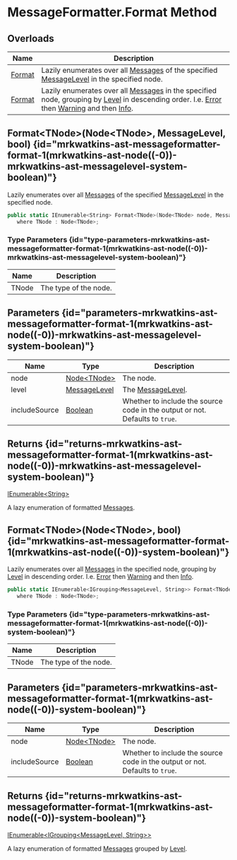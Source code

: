 # MessageFormatter.Format Method
## Overloads

| Name | Description |
| ---- | ----------- |
| [Format](MrKWatkins.Ast.MessageFormatter.Format.md) | Lazily enumerates over all [Messages](MrKWatkins.Ast.Message.md) of the specified [MessageLevel](MrKWatkins.Ast.MessageLevel.md) in the specified node. |
| [Format](MrKWatkins.Ast.MessageFormatter.Format.md) | Lazily enumerates over all [Messages](MrKWatkins.Ast.Message.md) in the specified node, grouping by [Level](MrKWatkins.Ast.Message.Level.md) in descending order. I.e. [Error](MrKWatkins.Ast.MessageLevel.Error.md) then [Warning](MrKWatkins.Ast.MessageLevel.Warning.md) and then [Info](MrKWatkins.Ast.MessageLevel.Info.md). |

## Format&lt;TNode&gt;(Node&lt;TNode&gt;, MessageLevel, bool) {id="mrkwatkins-ast-messageformatter-format-1(mrkwatkins-ast-node((-0))-mrkwatkins-ast-messagelevel-system-boolean)"}

Lazily enumerates over all [Messages](MrKWatkins.Ast.Message.md) of the specified [MessageLevel](MrKWatkins.Ast.MessageLevel.md) in the specified node.

```c#
public static IEnumerable<String> Format<TNode>(Node<TNode> node, MessageLevel level, bool includeSource = true)
   where TNode : Node<TNode>;
```

### Type Parameters {id="type-parameters-mrkwatkins-ast-messageformatter-format-1(mrkwatkins-ast-node((-0))-mrkwatkins-ast-messagelevel-system-boolean)"}

| Name | Description |
| ---- | ----------- |
| TNode | The type of the node. |

## Parameters {id="parameters-mrkwatkins-ast-messageformatter-format-1(mrkwatkins-ast-node((-0))-mrkwatkins-ast-messagelevel-system-boolean)"}

| Name | Type | Description |
| ---- | ---- | ----------- |
| node | [Node&lt;TNode&gt;](MrKWatkins.Ast.Node-1.md) | The node. |
| level | [MessageLevel](MrKWatkins.Ast.MessageLevel.md) | The [MessageLevel](MrKWatkins.Ast.MessageLevel.md). |
| includeSource | [Boolean](https://learn.microsoft.com/en-gb/dotnet/api/System.Boolean) | Whether to include the source code in the output or not. Defaults to `true`. |

## Returns {id="returns-mrkwatkins-ast-messageformatter-format-1(mrkwatkins-ast-node((-0))-mrkwatkins-ast-messagelevel-system-boolean)"}

[IEnumerable&lt;String&gt;](https://learn.microsoft.com/en-gb/dotnet/api/System.Collections.Generic.IEnumerable-1)

A lazy enumeration of formatted [Messages](MrKWatkins.Ast.Message.md).
## Format&lt;TNode&gt;(Node&lt;TNode&gt;, bool) {id="mrkwatkins-ast-messageformatter-format-1(mrkwatkins-ast-node((-0))-system-boolean)"}

Lazily enumerates over all [Messages](MrKWatkins.Ast.Message.md) in the specified node, grouping by [Level](MrKWatkins.Ast.Message.Level.md) in descending order. I.e. [Error](MrKWatkins.Ast.MessageLevel.Error.md) then [Warning](MrKWatkins.Ast.MessageLevel.Warning.md) and then [Info](MrKWatkins.Ast.MessageLevel.Info.md).

```c#
public static IEnumerable<IGrouping<MessageLevel, String>> Format<TNode>(Node<TNode> node, bool includeSource = true)
   where TNode : Node<TNode>;
```

### Type Parameters {id="type-parameters-mrkwatkins-ast-messageformatter-format-1(mrkwatkins-ast-node((-0))-system-boolean)"}

| Name | Description |
| ---- | ----------- |
| TNode | The type of the node. |

## Parameters {id="parameters-mrkwatkins-ast-messageformatter-format-1(mrkwatkins-ast-node((-0))-system-boolean)"}

| Name | Type | Description |
| ---- | ---- | ----------- |
| node | [Node&lt;TNode&gt;](MrKWatkins.Ast.Node-1.md) | The node. |
| includeSource | [Boolean](https://learn.microsoft.com/en-gb/dotnet/api/System.Boolean) | Whether to include the source code in the output or not. Defaults to `true`. |

## Returns {id="returns-mrkwatkins-ast-messageformatter-format-1(mrkwatkins-ast-node((-0))-system-boolean)"}

[IEnumerable&lt;IGrouping&lt;MessageLevel, String&gt;&gt;](https://learn.microsoft.com/en-gb/dotnet/api/System.Collections.Generic.IEnumerable-1)

A lazy enumeration of formatted [Messages](MrKWatkins.Ast.Message.md) grouped by [Level](MrKWatkins.Ast.Message.Level.md).

